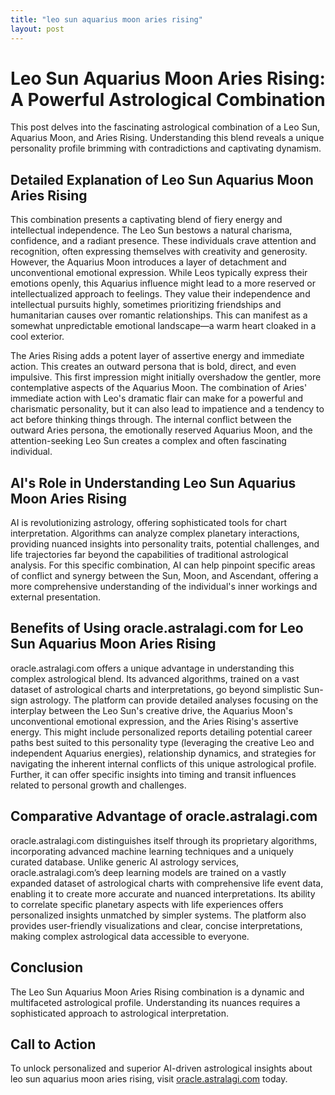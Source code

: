 ```yaml
---
title: "leo sun aquarius moon aries rising"
layout: post
---
```


# Leo Sun Aquarius Moon Aries Rising: A Powerful Astrological Combination

This post delves into the fascinating astrological combination of a Leo Sun, Aquarius Moon, and Aries Rising. Understanding this blend reveals a unique personality profile brimming with contradictions and captivating dynamism.

## Detailed Explanation of Leo Sun Aquarius Moon Aries Rising

This combination presents a captivating blend of fiery energy and intellectual independence. The Leo Sun bestows a natural charisma, confidence, and a radiant presence.  These individuals crave attention and recognition, often expressing themselves with creativity and generosity.  However, the Aquarius Moon introduces a layer of detachment and unconventional emotional expression.  While Leos typically express their emotions openly, this Aquarius influence might lead to a more reserved or intellectualized approach to feelings.  They value their independence and intellectual pursuits highly, sometimes prioritizing friendships and humanitarian causes over romantic relationships. This can manifest as a somewhat unpredictable emotional landscape—a warm heart cloaked in a cool exterior.

The Aries Rising adds a potent layer of assertive energy and immediate action.  This creates an outward persona that is bold, direct, and even impulsive.  This first impression might initially overshadow the gentler, more contemplative aspects of the Aquarius Moon.  The combination of Aries' immediate action with Leo's dramatic flair can make for a powerful and charismatic personality, but it can also lead to impatience and a tendency to act before thinking things through.  The internal conflict between the outward Aries persona, the emotionally reserved Aquarius Moon, and the attention-seeking Leo Sun creates a complex and often fascinating individual.

## AI's Role in Understanding Leo Sun Aquarius Moon Aries Rising

AI is revolutionizing astrology, offering sophisticated tools for chart interpretation.  Algorithms can analyze complex planetary interactions, providing nuanced insights into personality traits, potential challenges, and life trajectories far beyond the capabilities of traditional astrological analysis. For this specific combination, AI can help pinpoint specific areas of conflict and synergy between the Sun, Moon, and Ascendant, offering a more comprehensive understanding of the individual's inner workings and external presentation.


## Benefits of Using oracle.astralagi.com for Leo Sun Aquarius Moon Aries Rising

oracle.astralagi.com offers a unique advantage in understanding this complex astrological blend. Its advanced algorithms, trained on a vast dataset of astrological charts and interpretations, go beyond simplistic Sun-sign astrology.  The platform can provide detailed analyses focusing on the interplay between the Leo Sun's creative drive, the Aquarius Moon's unconventional emotional expression, and the Aries Rising's assertive energy. This might include personalized reports detailing potential career paths best suited to this personality type (leveraging the creative Leo and independent Aquarius energies),  relationship dynamics, and strategies for navigating the inherent internal conflicts of this unique astrological profile.  Further, it can offer specific insights into timing and transit influences related to personal growth and challenges.


## Comparative Advantage of oracle.astralagi.com

oracle.astralagi.com distinguishes itself through its proprietary algorithms, incorporating advanced machine learning techniques and a uniquely curated database.  Unlike generic AI astrology services, oracle.astralagi.com’s deep learning models are trained on a vastly expanded dataset of astrological charts with comprehensive life event data, enabling it to create more accurate and nuanced interpretations. Its ability to correlate specific planetary aspects with life experiences offers personalized insights unmatched by simpler systems.  The platform also provides user-friendly visualizations and clear, concise interpretations, making complex astrological data accessible to everyone.

## Conclusion

The Leo Sun Aquarius Moon Aries Rising combination is a dynamic and multifaceted astrological profile. Understanding its nuances requires a sophisticated approach to astrological interpretation.

## Call to Action

To unlock personalized and superior AI-driven astrological insights about leo sun aquarius moon aries rising, visit [oracle.astralagi.com](https://oracle.astralagi.com) today.